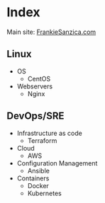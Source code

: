 # Index

Main site: [FrankieSanzica.com](https://frankiesanzica.com)

## Linux

* OS
    * CentOS
* Webservers
    * Nginx

## DevOps/SRE

* Infrastructure as code
    * Terraform
* Cloud
    * AWS
* Configuration Management
    * Ansible 
* Containers
    * Docker
    * Kubernetes

